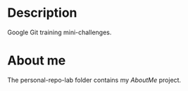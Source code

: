 # Description
Google Git training mini-challenges.

# About me
The personal-repo-lab folder contains my *AboutMe* project. 
